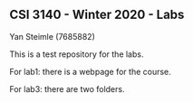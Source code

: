 ## CSI 3140 - Winter 2020 - Labs

Yan Steimle (7685882)

This is a test repository for the labs.

For lab1: there is a webpage for the course.

For lab3: there are two folders.
